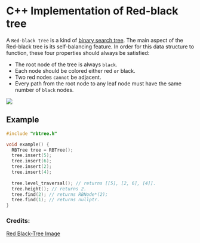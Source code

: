 # C++ Implementation of Red-black tree

A `Red-black tree` is a kind of [binary search tree](https://en.wikipedia.org/wiki/Binary_search_tree). The main aspect of the Red-black tree is its self-balancing feature.
In order for this data structure to function, these four properties should always be satisfied:
- The root node of the tree is always `black`.
- Each node should be colored either red `or` black.
- Two red nodes `cannot` be adjacent.
- Every path from the root node to any leaf node must have the same number of `black` nodes.

![](https://upload.wikimedia.org/wikipedia/commons/thumb/1/10/Red-black_tree_example_nN.svg/800px-Red-black_tree_example_nN.svg.png)

## Example
```cpp
#include "rbtree.h"

void example() {
  RBTree tree = RBTree();
  tree.insert(5);
  tree.insert(6);
  tree.insert(2);
  tree.insert(4);
  
  tree.level_traversal(); // returns [[5], [2, 6], [4]].
  tree.height(); // returns 2.
  tree.find(2); // returns RBNode*(2);
  tree.find(1); // returns nullptr.
}

```

### Credits:
[Red Black-Tree Image](https://en.wikipedia.org/wiki/File:Red-black_tree_example_nN.svg)
